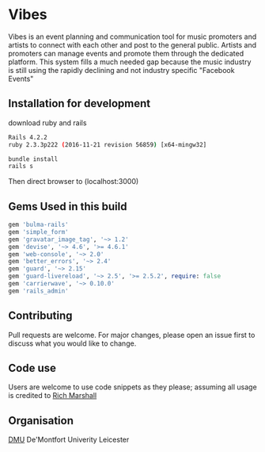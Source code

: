 # Vibes

Vibes is an event planning and communication tool for music promoters and artists to connect with each other and post to the general public.
Artists and promoters can manage events and promote them through the dedicated platform. This system fills a much needed gap because the music industry is still using the rapidly declining and not industry specific  "Facebook Events"

## Installation for development

download ruby and rails
```bash
Rails 4.2.2
ruby 2.3.3p222 (2016-11-21 revision 56859) [x64-mingw32]
```

```bash
bundle install
rails s
```
Then direct browser to (localhost:3000)


## Gems Used in this build

```ruby
gem 'bulma-rails'
gem 'simple_form'
gem 'gravatar_image_tag', '~> 1.2'
gem 'devise', '~> 4.6', '>= 4.6.1'
gem 'web-console', '~> 2.0'
gem 'better_errors', '~> 2.4'
gem 'guard', '~> 2.15'
gem 'guard-livereload', '~> 2.5', '>= 2.5.2', require: false
gem 'carrierwave', '~> 0.10.0'
gem 'rails_admin'
```

## Contributing
Pull requests are welcome. For major changes, please open an issue first to discuss what you would like to change.

## Code use
Users are welcome to use code snippets as they please; assuming all usage is credited to [Rich Marshall](https://github.com/Rich-Marshall)

## Organisation
[DMU](https://www.dmu.ac.uk/home.aspx)
De'Montfort Univerity Leicester
